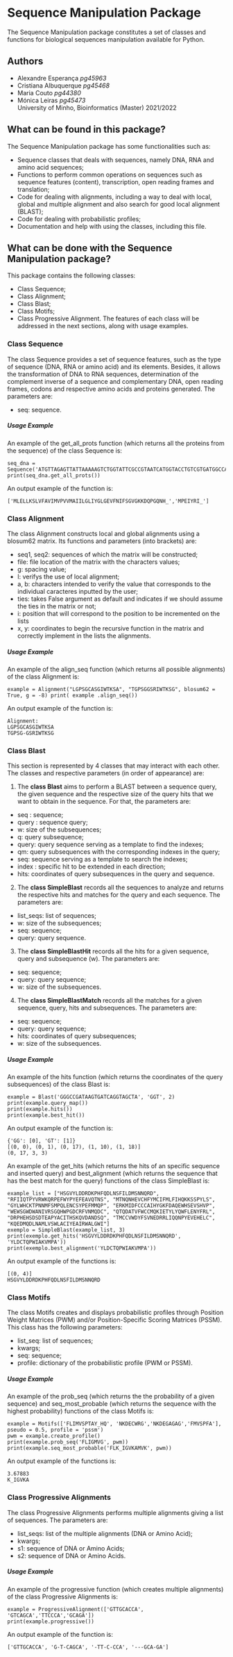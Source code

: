 # Sequence Manipulation Package
The Sequence Manipulation package constitutes a set of classes and functions for biological sequences manipulation available for Python.

## Authors
- Alexandre Esperança *pg45963*
- Cristiana Albuquerque *pg45468*
- Maria Couto *pg44380*
- Mónica Leiras *pg45473*\
University of Minho, Bioinformatics (Master) 2021/2022

## What can be found in this package?
The Sequence Manipulation package has some functionalities such as:
- Sequence classes that deals with sequences, namely DNA, RNA and amino acid sequences;
- Functions to perform common operations on sequences such as sequence features (content), transcription, open reading frames and translation;
- Code for dealing with alignments, including a way to deal with local, global and multiple alignment and also search for good local alignment (BLAST);
- Code for dealing with probabilistic profiles;
- Documentation and help with using the classes, including this file.

## What can be done with the Sequence Manipulation package?
This package contains the following classes:
- Class Sequence;
- Class Alignment;
- Class Blast;
- Class Motifs;
- Class Progressive Alignment.
The features of each class will be addressed in the next sections, along with usage examples.

### Class Sequence
The class Sequence provides a set of sequence features, such as the type of sequence (DNA, RNA or amino acid) and its elements. Besides, it allows the transformation of DNA to RNA sequences, determination of the complement inverse of a sequence and complementary DNA, open reading frames, codons and respective amino acids and proteins generated. The parameters are:
- seq: sequence.

##### Usage Example
An example of the get_all_prots function (which returns all the proteins from the sequence) of the class Sequence is:
```
seq_dna = Sequence('ATGTTAGAGTTATTAAAAAGTCTGGTATTCGCCGTAATCATGGTACCTGTCGTGATGGCCATCATCCTGGGTCTGATTTACGGTCTTGGTGAAGTATTCAACATCTTTTCTGGTGTTGGTAAAAAAGACCAGCCCGGACAAAATCATTGAATTTAATTACAAGTCTTCAGAATGCCAGAGATATACAGGATCTAACCA')
print(seq_dna.get_all_prots())
```
An output example of the function is:

```['MLELLKSLVFAVIMVPVVMAIILGLIYGLGEVFNIFSGVGKKDQPGQNH_','MPEIYRI_']```

### Class Alignment
The class Alignment constructs local and global alignments using a blosum62 matrix. Its functions and parameters (into brackets) are:
- seq1, seq2: sequences of which the matrix will be constructed;
- file: file location of the matrix with the characters values;
- g: spacing value;
- l: verifys the use of local alignment;
- a, b: characters intended to verify the value that corresponds to the individual caracteres inputted by the user;
- ties: takes False argument as default and indicates if we should assume the ties in the matrix or not;
- i: position that will correspond to the position to be incremented on the lists
- x, y: coordinates to begin the recursive function in the matrix and correctly implement in the lists the alignments.

##### Usage Example
An example of the align_seq function (which returns all possible alignments) of the class Alignment is:
```
example = Alignment("LGPSGCASGIWTKSA", "TGPSGGSRIWTKSG", blosum62 = True, g = -8) print( example .align_seq())
```
An output example of the function is:
```
Alignment:
LGPSGCASGIWTKSA
TGPSG-GSRIWTKSG
```

### Class Blast
This section is represented by 4 classes that may interact with each other. The classes and respective parameters (in order of appearance) are:

1. The **class Blast** aims to perform a BLAST between a sequence query, the given sequence and the respective size of the query hits that we want to obtain in the sequence. For that, the parameters are:
- seq : sequence;
- query : sequence query;
- w: size of the subsequences;
- q: query subsequence;
- query: query sequence serving as a template to find the indexes;
- qm: query subsequences with the corresponding indexes in the query;
- seq: sequence serving as a template to search the indexes;
- index : specific hit to be extended in each direction;
- hits: coordinates of query subsequences in the query and sequence.

2. The **class SimpleBlast** records all the sequences to analyze and returns the respective hits and matches for the query and each sequence. The parameters are:
- list_seqs: list of sequences;
- w: size of the subsequences;
- seq: sequence;
- query: query sequence.

3. The **class SimpleBlastHit** records all the hits for a given sequence, query and subsequence (w). The parameters are:
- seq: sequence;
- query: query sequence;
- w: size of the subsequences.

4. The **class SimpleBlastMatch** records all the matches for a given sequence, query, hits and subsequences. The parameters are:
- seq: sequence;
- query: query sequence;
- hits: coordinates of query subsequences;
- w: size of the subsequences.


##### Usage Example
An example of the hits function (which returns the coordinates of the query subsequences) of the class Blast is:

```
example = Blast('GGGCCGATAAGTGATCAGGTAGCTA', 'GGT', 2)
print(example.query_map())
print(example.hits())
print(example.best_hit())
```
An output example of the function is:
```
{'GG': [0], 'GT': [1]}
[(0, 0), (0, 1), (0, 17), (1, 10), (1, 18)]
(0, 17, 3, 3)
```

An example of the get_hits (which returns the hits of an specific sequence and inserted query) and best_alignment (which returns the sequence that has the best match for the query) functions of the class SimpleBlast is:

```
example_list = ["HSGVYLDDRDKPHFQDLNSFILDMSNNQRD", "RFIIQTPYVRWKQRPEFWYPYEFEAVQTNS", "MTNQNHEVCHFYMCIFMLFIHQKKSSPYLS", "GYLWHCKTPNNMFSMPQLENCSYPEFMMQP", "ERKMIDFCCCAIHYGKFDAQEWHSEVSHVP", "WEWSGWDWANIVRSGQHWPGDCRFVNMQDC", "QTQDATVFWCCMQKIETYLYQWFLENYFRL", "DRPHEHSDSDTEAPYACITHSKQVDANDSQ", "TMCCVWDYFSVNEDRRLIQQNPYEVEHELC", "KQEDMQDLNAMLVSWLACIYEAIRWALGWI"]
exemplo = SimpleBlast(example_list, 3)
print(exemplo.get_hits('HSGVYLDDRDKPHFQDLNSFILDMSNNQRD', 'YLDCTQPWIAKVMPA'))
print(exemplo.best_alignment('YLDCTQPWIAKVMPA'))
```
An output example of the functions is:
```
[(0, 4)]
HSGVYLDDRDKPHFQDLNSFILDMSNNQRD
```

### Class Motifs 
The class Motifs creates and displays probabilistic profiles through Position Weight Matrices (PWM) and/or Position-Specific Scoring Matrices (PSSM). This class has the following parameters:
- list_seq: list of sequences;
- kwargs;
- seq: sequence;
- profile: dictionary of the probabilistic profile (PWM or PSSM).

##### Usage Example
An example of the prob_seq (which returns the the probability of a given sequence) and seq_most_probable (which returns the sequence with the highest probability) functions of the class Motifs is:
```
example = Motifs(['FLIMVSPTAY_HQ', 'NKDECWRG','NKDEGAGAG','FMVSPFA'], pseudo = 0.5, profile = 'pssm')
pwm = example.create_profile()
print(example.prob_seq('FLIGMVG', pwm))
print(example.seq_most_probable('FLK_IGVKAMVK', pwm))
```
An output example of the functions is:
```
3.67883
K_IGVKA
```

### Class Progressive Alignments
The class Progressive Alignments performs multiple alignments giving a list of sequences. The parameters are:
- list_seqs: list of the multiple alignments (DNA or Amino Acid);
- kwargs;
- s1: sequence of DNA or Amino Acids;
- s2: sequence of DNA or Amino Acids.

##### Usage Example
An example of the progressive function (which creates multiple alignments) of the class Progressive Alignments is:
```
example = ProgressiveAlignment(['GTTGCACCA', 'GTCAGCA','TTCCCA','GCAGA'])
print(example.progressive())
```
An output example of the function is:
```
['GTTGCACCA', 'G-T-CAGCA', '-TT-C-CCA', '---GCA-GA']
```
